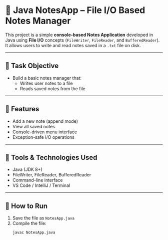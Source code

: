 # 📝 Java NotesApp – File I/O Based Notes Manager

This project is a simple **console-based Notes Application** developed in Java using **File I/O** concepts (`FileWriter`, `FileReader`, and `BufferedReader`). It allows users to write and read notes saved in a `.txt` file on disk.

---

## 🎯 Task Objective
- Build a basic notes manager that:
  - Writes user notes to a file
  - Reads saved notes from the file

---

## 🧠 Features
- Add a new note (append mode)
- View all saved notes
- Console-driven menu interface
- Exception-safe I/O operations

---

## 🧰 Tools & Technologies Used
- Java (JDK 8+)
- FileWriter, FileReader, BufferedReader
- Command-line interface
- VS Code / IntelliJ / Terminal

---

## 🔧 How to Run

1. Save the file as `NotesApp.java`
2. Compile the file:
   ```bash
   javac NotesApp.java
